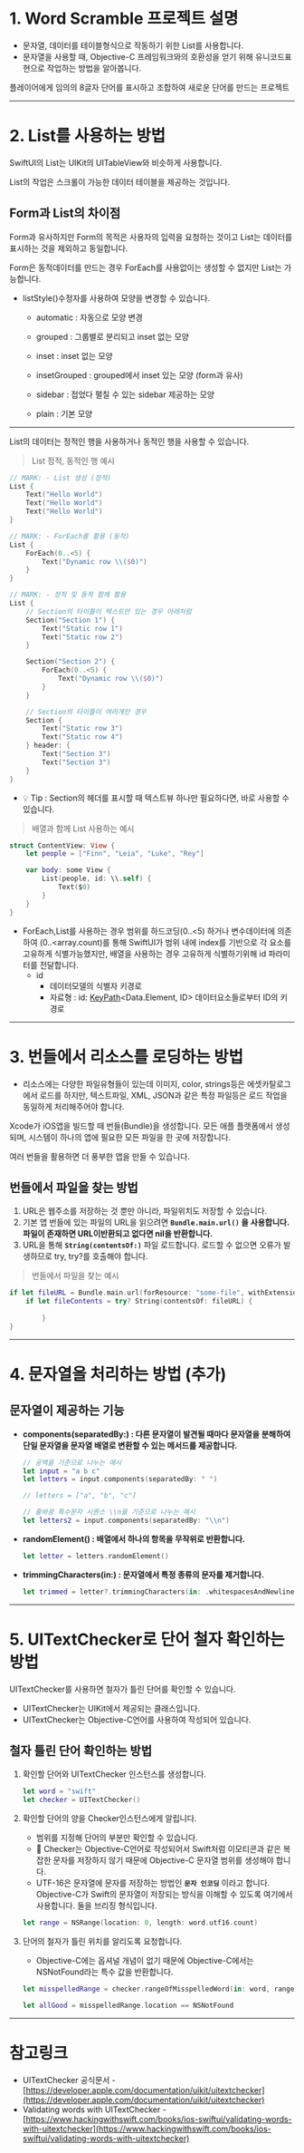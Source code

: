 ﻿
# 1. Word Scramble 프로젝트 설명

-   문자열, 데이터를 테이블형식으로 작동하기 위한 List를 사용합니다.
-   문자열을 사용할 때, Objective-C 프레임워크와의 호환성을 얻기 위해 유니코드표현으로 작업하는 방법을 알아봅니다.

플레이어에게 임의의 8글자 단어를 표시하고 조합하여 새로운 단어를 만드는 프로젝트

----------

# 2. List를 사용하는 방법

SwiftUI의 List는 UIKit의 UITableView와 비슷하게 사용합니다.

List의 작업은 스크롤이 가능한 데이터 테이블을 제공하는 것입니다.

## Form과 List의 차이점

Form과 유사하지만 Form의 목적은 사용자의 입력을 요청하는 것이고 List는 데이터를 표시하는 것을 제외하고 동일합니다.

Form은 동적데이터를 만드는 경우 ForEach를 사용없이는 생성할 수 없지만 List는 가능합니다.

-   listStyle()수정자를 사용하여 모양을 변경할 수 있습니다.
    -   automatic : 자동으로 모양 변경
        
    -   grouped : 그룹별로 분리되고 inset 없는 모양
        
     
    -   inset : inset 없는 모양
        
       
    -   insetGrouped : grouped에서 inset 있는 모양 (form과 유사)
    
        
    -   sidebar : 접었다 펼칠 수 있는 sidebar 제공하는 모양
        
     
        
    -   plain : 기본 모양
        
       
        

----------

List의 데이터는 정적인 행을 사용하거나 동적인 행을 사용할 수 있습니다.

> List 정적, 동적인 행 예시

```swift
// MARK: - List 생성 (정적)
List {
    Text("Hello World")
    Text("Hello World")
    Text("Hello World")
}

// MARK: - ForEach를 활용 (동적)
List {
    ForEach(0..<5) {
        Text("Dynamic row \\($0)")
    }
}

// MARK: - 정적 및 동적 함께 활용
List {
    // Section의 타이틀이 텍스트만 있는 경우 아래처럼
    Section("Section 1") {
        Text("Static row 1")
        Text("Static row 2")
    }

    Section("Section 2") {
        ForEach(0..<5) {
            Text("Dynamic row \\($0)")
        }
    }

    // Section의 타이틀이 여러개인 경우
    Section {
        Text("Static row 3")
        Text("Static row 4")
    } header: {
        Text("Section 3")
        Text("Section 3")
    }
}
```

-   💡 Tip : Section의 헤더를 표시할 때 텍스트뷰 하나만 필요하다면, 바로 사용할 수 있습니다.

> 배열과 함께 List 사용하는 예시

```swift
struct ContentView: View {
    let people = ["Finn", "Leia", "Luke", "Rey"]

    var body: some View {
        List(people, id: \\.self) {
            Text($0)
        }
    }
}
```

-   ForEach,List를 사용하는 경우 범위를 하드코딩(0..<5) 하거나 변수데이터에 의존하여 (0..<array.count)를 통해 SwiftUI가 범위 내에 index를 기반으로 각 요소를 고유하게 식별가능했지만, 배열을 사용하는 경우 고유하게 식별하기위해 id 파라미터를 전달합니다.
    -   id
        -   데이터모델의 식별자 키경로
        -   자료형 : id: [KeyPath](https://developer.apple.com/documentation/Swift/KeyPath)<Data.Element, ID> 데이터요소들로부터 ID의 키 경로

----------

# 3. 번들에서 리소스를 로딩하는 방법

-   리소스에는 다양한 파일유형들이 있는데 이미지, color, strings등은 에셋카탈로그에서 로드를 하지만, 텍스트파일, XML, JSON과 같은 특정 파일등은 로드 작업을 동일하게 처리해주어야 합니다.

Xcode가 iOS앱을 빌드할 때 번들(Bundle)을 생성합니다. 모든 애플 플랫폼에서 생성되며, 시스템이 하나의 앱에 필요한 모든 파일을 한 곳에 저장합니다.

여러 번들을 활용하면 더 풍부한 앱을 만들 수 있습니다.

## 번들에서 파일을 찾는 방법

1.  URL은 웹주소를 저장하는 것 뿐만 아니라, 파일위치도 저장할 수 있습니다.
2.  기본 앱 번들에 있는 파일의 URL을 읽으려면 **`Bundle.main.url()` 을 사용합니다. 파일이 존재하면 URL이반환되고 없다면 nil을 반환합니다.**
3.  URL을 통해 **`String(contentsOf:)`** 파일 로드합니다. 로드할 수 없으면 오류가 발생하므로 try, try?를 호출해야 합니다.

> 번들에서 파일을 찾는 예시

```swift
if let fileURL = Bundle.main.url(forResource: "some-file", withExtension: "txt") {
    if let fileContents = try? String(contentsOf: fileURL) {
		    
		}
}

```

----------

# 4. 문자열을 처리하는 방법 (추가)


## 문자열이 제공하는 기능

-   **components(separatedBy:) : 다른 문자열이 발견될 때마다 문자열을 분해하여 단일 문자열을 문자열 배열로 변환할 수 있는 메서드를 제공합니다.**
    
    ```swift
    // 공백을 기준으로 나누는 예시
    let input = "a b c"
    let letters = input.components(separatedBy: " ")
    
    // letters = ["a", "b", "c"]
    
    // 줄바꿈 특수문자 시퀀스 \\n을 기준으로 나누는 예시
    let letters2 = input.components(separatedBy: "\\n")
    ```
    
-   **randomElement() : 배열에서 하나의 항목을 무작위로 반환합니다.**
    
    ```swift
    let letter = letters.randomElement()
    ```
    
-   **trimmingCharacters(in:) : 문자열에서 특정 종류의 문자를 제거합니다.**
    
    ```swift
    let trimmed = letter?.trimmingCharacters(in: .whitespacesAndNewlines)
    ```
    

----------

# 5. UITextChecker로 단어 철자 확인하는 방법

UITextChecker를 사용하면 철자가 틀린 단어를 확인할 수 있습니다.

-   UITextChecker는 UIKit에서 제공되는 클래스입니다.
-   UITextChecker는 Objective-C언어를 사용하여 작성되어 있습니다.

## 철자 틀린 단어 확인하는 방법

1.  확인할 단어와 UITextChecker 인스턴스를 생성합니다.
    
    ```swift
    let word = "swift"
    let checker = UITextChecker()
    ```
    
2.  확인할 단어의 양을 Checker인스턴스에게 알립니다.
    
    -   범위를 지정해 단어의 부분만 확인할 수 있습니다.
    -   🚨 Checker는 Objective-C언어로 작성되어서 Swift처럼 이모티콘과 같은 복잡한 문자를 저장하지 않기 때문에 Objective-C 문자열 범위를 생성해야 합니다.
    -   UTF-16은 문자열에 문자를 저장하는 방법인 **`문자 인코딩`** 이라고 합니다. Objective-C가 Swift의 문자열이 저장되는 방식을 이해할 수 있도록 여기에서 사용합니다. 둘을 브리징 형식입니다.
    
    ```swift
    let range = NSRange(location: 0, length: word.utf16.count)
    ```
    
3.  단어의 철자가 틀린 위치를 알리도록 요청합니다.
    
    -   Objective-C에는 옵셔널 개념이 없기 때문에 Objective-C에서는 NSNotFound라는 특수 값을 반환합니다.
    
    ```swift
    let misspelledRange = checker.rangeOfMisspelledWord(in: word, range: range, startingAt: 0, wrap: false, language: "en")
    
    let allGood = misspelledRange.location == NSNotFound
    ```
    

----------

# 참고링크

-   UITextChecker 공식문서 - [](https://developer.apple.com/documentation/uikit/uitextchecker)[https://developer.apple.com/documentation/uikit/uitextchecker](https://developer.apple.com/documentation/uikit/uitextchecker)
-   Validating words with UITextChecker - [](https://www.hackingwithswift.com/books/ios-swiftui/validating-words-with-uitextchecker)[https://www.hackingwithswift.com/books/ios-swiftui/validating-words-with-uitextchecker](https://www.hackingwithswift.com/books/ios-swiftui/validating-words-with-uitextchecker)
